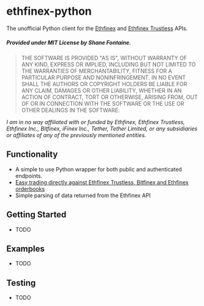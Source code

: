 # ethfinex-python

The unofficial Python client for the [Ethfinex](https://www.ethfinex.com/api_docs) and [Ethfinex Trustless](https://ethfinex.docs.apiary.io/#) APIs.

##### Provided under MIT License by Shane Fontaine.
> THE SOFTWARE IS PROVIDED "AS IS", WITHOUT WARRANTY OF ANY KIND, EXPRESS OR
IMPLIED, INCLUDING BUT NOT LIMITED TO THE WARRANTIES OF MERCHANTABILITY, FITNESS
FOR A PARTICULAR PURPOSE AND NONINFRINGEMENT. IN NO EVENT SHALL THE AUTHORS OR
COPYRIGHT HOLDERS BE LIABLE FOR ANY CLAIM, DAMAGES OR OTHER LIABILITY, WHETHER
IN AN ACTION OF CONTRACT, TORT OR OTHERWISE, ARISING FROM, OUT OF OR IN
CONNECTION WITH THE SOFTWARE OR THE USE OR OTHER DEALINGS IN THE SOFTWARE.

_I am in no way affiliated with or funded by Ethfinex, Ethfinex Trustless, Ethfinex Inc., Bitfinex, iFinex Inc., Tether, Tether Limited, or any subsidiaries or affiliates of any of the previously mentioned entities._

## Functionality
- A simple to use Python wrapper for both public and authenticated endpoints.
- [Easy trading directly against Ethfinex Trustless, Bitfinex and Ethfinex orderbooks](https://blog.ethfinex.com/introducing-ethfinex-trustless-2f7390955fe0/)
- Simple parsing of data returned from the Ethfinex API

## Getting Started
- TODO

## Examples
- TODO

## Testing
- TODO